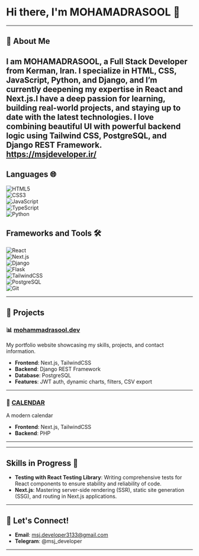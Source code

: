 #  Hi there, I'm MOHAMADRASOOL 👋  

---

## 🌟 About Me  

I am MOHAMADRASOOL, a Full Stack Developer from Kerman, Iran. I specialize in HTML, CSS, JavaScript, Python, and Django, and I’m currently deepening my expertise in React and Next.js.I have a deep passion for learning, building real-world projects, and staying up to date with the latest technologies. I love combining beautiful UI with powerful backend logic using Tailwind CSS, PostgreSQL, and Django REST Framework.
https://msjdeveloper.ir/
--- 

## Languages 🌐

![HTML5](https://img.shields.io/badge/HTML5-E34F26?style=flat&logo=html5&logoColor=white)  
![CSS3](https://img.shields.io/badge/CSS3-1572B6?style=flat&logo=css3&logoColor=white)  
![JavaScript](https://img.shields.io/badge/JavaScript-F7DF1E?style=flat&logo=javascript&logoColor=black)  
![TypeScript](https://img.shields.io/badge/TypeScript-007ACC?style=flat&logo=typescript&logoColor=white)  
![Python](https://img.shields.io/badge/Python-3776AB?style=flat&logo=python&logoColor=white)

## Frameworks and Tools 🛠️

![React](https://img.shields.io/badge/React-61DAFB?style=flat&logo=react&logoColor=black)  
![Next.js](https://img.shields.io/badge/Next.js-000000?style=flat&logo=nextdotjs&logoColor=white)  
![Django](https://img.shields.io/badge/Django-092E20?style=flat&logo=django&logoColor=white)  
![Flask](https://img.shields.io/badge/Flask-000000?style=flat&logo=flask&logoColor=white)  
![TailwindCSS](https://img.shields.io/badge/TailwindCSS-06B6D4?style=flat&logo=tailwindcss&logoColor=white)  
![PostgreSQL](https://img.shields.io/badge/PostgreSQL-4169E1?style=flat&logo=postgresql&logoColor=white)  
![Git](https://img.shields.io/badge/Git-F05032?style=flat&logo=git&logoColor=white)



---
## 💼 Projects

### 📊 [mohammadrasool.dev](https://msjdeveloper.ir/)  
My portfolio website showcasing my skills, projects, and contact information.  
- **Frontend**: Next.js, TailwindCSS  
- **Backend**: Django REST Framework  
- **Database**: PostgreSQL  
- **Features**: JWT auth, dynamic charts, filters, CSV export

---

### 🚀 [CALENDAR](https://sanihe.ir/)  
A modern calendar 
- **Frontend**: Next.js, TailwindCSS  
- **Backend**: PHP
---

---


## Skills in Progress 🚀

- **Testing with React Testing Library**: Writing comprehensive tests for React components to ensure stability and reliability of code.
- **Next.js**: Mastering server-side rendering (SSR), static site generation (SSG), and routing in Next.js applications.
  
---

## 🤝 Let's Connect!  

- **Email**: [msj.developer3133@gmail.com](mailto:msj.developer3133@gmail.com)
- **Telegram**: @msj_developer

---
